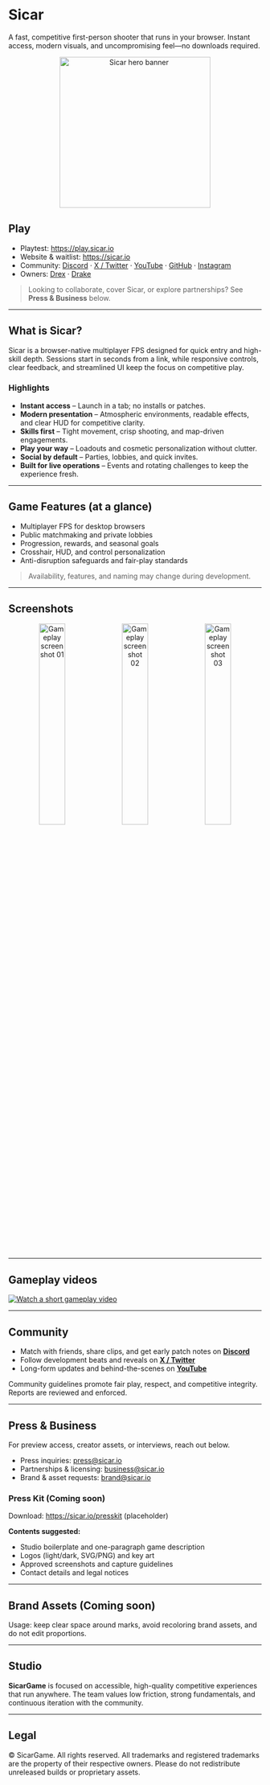  
# Sicar

A fast, competitive first-person shooter that runs in your browser. Instant access, modern visuals, and uncompromising feel—no downloads required.

<p align="center">
  <img src="https://pub-f1c26332ec954985aad785db2167ca2f.r2.dev/Background.png" alt="Sicar hero banner" height="300px">
</p>


## Play

- Playtest: https://play.sicar.io  
- Website & waitlist: https://sicar.io  
- Community: [Discord](https://discord.gg/tetwdUAPRP) · [X / Twitter](https://x.com/SicarGame) · [YouTube](https://youtube.com/@SicarGame) · [GitHub](https://github.com/Hoodgail) · [Instagram](https://instagram.com/SicarGame)
- Owners: [Drex](https://github.com/Hoodgail) · [Drake](https://github.com/armaccord)

> Looking to collaborate, cover Sicar, or explore partnerships? See **Press & Business** below.

---

## What is Sicar?

Sicar is a browser-native multiplayer FPS designed for quick entry and high-skill depth. Sessions start in seconds from a link, while responsive controls, clear feedback, and streamlined UI keep the focus on competitive play.

### Highlights

- **Instant access** – Launch in a tab; no installs or patches.
- **Modern presentation** – Atmospheric environments, readable effects, and clear HUD for competitive clarity.
- **Skills first** – Tight movement, crisp shooting, and map-driven engagements.
- **Play your way** – Loadouts and cosmetic personalization without clutter.
- **Social by default** – Parties, lobbies, and quick invites.
- **Built for live operations** – Events and rotating challenges to keep the experience fresh.

---

## Game Features (at a glance)

- Multiplayer FPS for desktop browsers  
- Public matchmaking and private lobbies  
- Progression, rewards, and seasonal goals  
- Crosshair, HUD, and control personalization  
- Anti-disruption safeguards and fair-play standards

> Availability, features, and naming may change during development.

---

## Screenshots

<p align="center">
  <img src="https://lumina.pw/showcase/2024-11-04_06-52-43.jpg" alt="Gameplay screenshot 01" width="32%">
  <img src="https://lumina.pw/showcase/2024-12-09_08-45-35.png" alt="Gameplay screenshot 02" width="32%">
  <img src="https://pub-f1c26332ec954985aad785db2167ca2f.r2.dev/screenshot.png" alt="Gameplay screenshot 03" width="32%">
</p>

---

## Gameplay videos

[![Watch a short gameplay video](https://lumina.pw/showcase/5wihLk8BTNM.png)](https://youtu.be/5wihLk8BTNM)

---

## Community

- Match with friends, share clips, and get early patch notes on **[Discord](https://discord.gg/tetwdUAPRP)**  
- Follow development beats and reveals on **[X / Twitter](https://x.com/SicarGame)**  
- Long-form updates and behind-the-scenes on **[YouTube](https://youtube.com/@SicarGame)**

Community guidelines promote fair play, respect, and competitive integrity. Reports are reviewed and enforced.

---

## Press & Business

For preview access, creator assets, or interviews, reach out below.

- Press inquiries: press@sicar.io  
- Partnerships & licensing: business@sicar.io  
- Brand & asset requests: brand@sicar.io

### Press Kit (Coming soon)

Download: https://sicar.io/presskit (placeholder)

**Contents suggested:**
- Studio boilerplate and one-paragraph game description  
- Logos (light/dark, SVG/PNG) and key art  
- Approved screenshots and capture guidelines  
- Contact details and legal notices

---

## Brand Assets  (Coming soon)

<!--
Swap these placeholders with your actual files.
Place at: .github/profile/assets/*
-->
<!-- - Primary logo: `./assets/logo-primary.svg`  
- Monochrome logo: `./assets/logo-mono.svg`  
- Wordmark: `./assets/wordmark.svg`  
- App icon / avatar: `./assets/icon-1024.png` -->

Usage: keep clear space around marks, avoid recoloring brand assets, and do not edit proportions.

---

## Studio

**SicarGame** is focused on accessible, high-quality competitive experiences that run anywhere. The team values low friction, strong fundamentals, and continuous iteration with the community.

---

## Legal

© SicarGame. All rights reserved. All trademarks and registered trademarks are the property of their respective owners. Please do not redistribute unreleased builds or proprietary assets.

